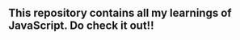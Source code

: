 <h2>This repository contains all my learnings of <strong>JavaScript<strong>. Do check it out!! </h2>
